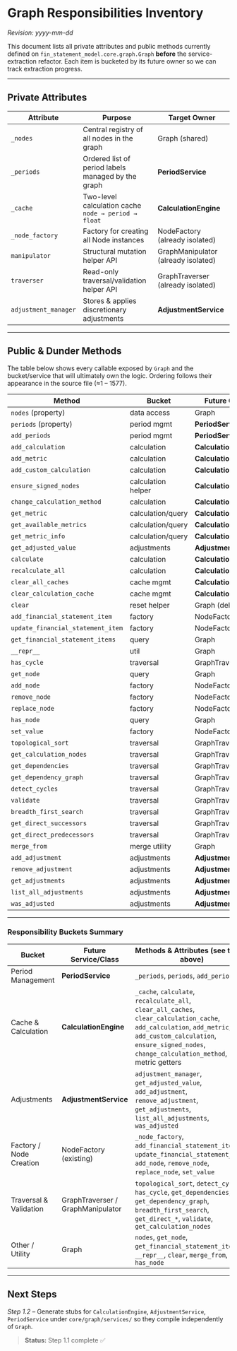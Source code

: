 # Graph Responsibilities Inventory

*Revision: yyyy-mm-dd*

This document lists all private attributes and public methods currently defined on `fin_statement_model.core.graph.Graph` **before** the service-extraction refactor.  Each item is bucketed by its future owner so we can track extraction progress.

---

## Private Attributes

| Attribute | Purpose | Target Owner |
|-----------|---------|--------------|
| `_nodes` | Central registry of all nodes in the graph | Graph (shared) |
| `_periods` | Ordered list of period labels managed by the graph | **PeriodService** |
| `_cache` | Two-level calculation cache `node → period → float` | **CalculationEngine** |
| `_node_factory` | Factory for creating all Node instances | NodeFactory (already isolated) |
| `manipulator` | Structural mutation helper API | GraphManipulator (already isolated) |
| `traverser` | Read-only traversal/validation helper API | GraphTraverser (already isolated) |
| `adjustment_manager` | Stores & applies discretionary adjustments | **AdjustmentService** |

---

## Public & Dunder Methods

The table below shows every callable exposed by `Graph` and the bucket/service that will ultimately own the logic.  Ordering follows their appearance in the source file (≈1 – 1577).

| Method | Bucket | Future Owner |
|--------|--------|--------------|
| `nodes` (property) | data access | Graph |
| `periods` (property) | period mgmt | **PeriodService** |
| `add_periods` | period mgmt | **PeriodService** |
| `add_calculation` | calculation | **CalculationEngine** |
| `add_metric` | calculation | **CalculationEngine** |
| `add_custom_calculation` | calculation | **CalculationEngine** |
| `ensure_signed_nodes` | calculation helper | **CalculationEngine** |
| `change_calculation_method` | calculation | **CalculationEngine** |
| `get_metric` | calculation/query | **CalculationEngine** |
| `get_available_metrics` | calculation/query | **CalculationEngine** |
| `get_metric_info` | calculation/query | **CalculationEngine** |
| `get_adjusted_value` | adjustments | **AdjustmentService** |
| `calculate` | calculation | **CalculationEngine** |
| `recalculate_all` | calculation | **CalculationEngine** |
| `clear_all_caches` | cache mgmt | **CalculationEngine** |
| `clear_calculation_cache` | cache mgmt | **CalculationEngine** |
| `clear` | reset helper | Graph (delegates) |
| `add_financial_statement_item` | factory | NodeFactory |
| `update_financial_statement_item` | factory | NodeFactory |
| `get_financial_statement_items` | query | Graph |
| `__repr__` | util | Graph |
| `has_cycle` | traversal | GraphTraverser |
| `get_node` | query | Graph |
| `add_node` | factory | NodeFactory |
| `remove_node` | factory | NodeFactory |
| `replace_node` | factory | NodeFactory |
| `has_node` | query | Graph |
| `set_value` | factory | NodeFactory |
| `topological_sort` | traversal | GraphTraverser |
| `get_calculation_nodes` | traversal | GraphTraverser |
| `get_dependencies` | traversal | GraphTraverser |
| `get_dependency_graph` | traversal | GraphTraverser |
| `detect_cycles` | traversal | GraphTraverser |
| `validate` | traversal | GraphTraverser |
| `breadth_first_search` | traversal | GraphTraverser |
| `get_direct_successors` | traversal | GraphTraverser |
| `get_direct_predecessors` | traversal | GraphTraverser |
| `merge_from` | merge utility | Graph |
| `add_adjustment` | adjustments | **AdjustmentService** |
| `remove_adjustment` | adjustments | **AdjustmentService** |
| `get_adjustments` | adjustments | **AdjustmentService** |
| `list_all_adjustments` | adjustments | **AdjustmentService** |
| `was_adjusted` | adjustments | **AdjustmentService** |

---

### Responsibility Buckets Summary

| Bucket | Future Service/Class | Methods & Attributes (see tables above) |
|--------|----------------------|-----------------------------------------|
| Period Management | **PeriodService** | `_periods`, `periods`, `add_periods` |
| Cache & Calculation | **CalculationEngine** | `_cache`, `calculate`, `recalculate_all`, `clear_all_caches`, `clear_calculation_cache`, `add_calculation`, `add_metric`, `add_custom_calculation`, `ensure_signed_nodes`, `change_calculation_method`, metric getters |
| Adjustments | **AdjustmentService** | `adjustment_manager`, `get_adjusted_value`, `add_adjustment`, `remove_adjustment`, `get_adjustments`, `list_all_adjustments`, `was_adjusted` |
| Factory / Node Creation | NodeFactory (existing) | `_node_factory`, `add_financial_statement_item`, `update_financial_statement_item`, `add_node`, `remove_node`, `replace_node`, `set_value` |
| Traversal & Validation | GraphTraverser / GraphManipulator | `topological_sort`, `detect_cycles`, `has_cycle`, `get_dependencies`, `get_dependency_graph`, `breadth_first_search`, `get_direct_*`, `validate`, `get_calculation_nodes` |
| Other / Utility | Graph | `nodes`, `get_node`, `get_financial_statement_items`, `__repr__`, `clear`, `merge_from`, `has_node` |

---

## Next Steps

*Step 1.2 –* Generate stubs for `CalculationEngine`, `AdjustmentService`, `PeriodService` under `core/graph/services/` so they compile independently of `Graph`.

> **Status:** Step 1.1 complete ✅ 